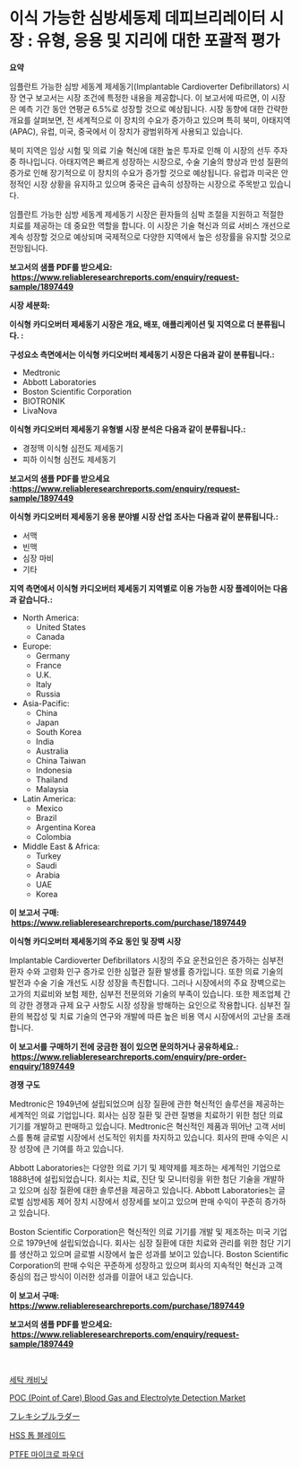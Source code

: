 <p><h1>이식 가능한 심방세동제 데피브리레이터 시장 : 유형, 응용 및 지리에 대한 포괄적 평가</h1></p><p><strong>요약</strong></p>
<p><p>임플란트 가능한 심방 세동계 제세동기(Implantable Cardioverter Defibrillators) 시장 연구 보고서는 시장 조건에 특정한 내용을 제공합니다. 이 보고서에 따르면, 이 시장은 예측 기간 동안 연평균 6.5%로 성장할 것으로 예상됩니다. 시장 동향에 대한 간략한 개요를 살펴보면, 전 세계적으로 이 장치의 수요가 증가하고 있으며 특히 북미, 아태지역(APAC), 유럽, 미국, 중국에서 이 장치가 광범위하게 사용되고 있습니다.</p><p>북미 지역은 임상 시험 및 의료 기술 혁신에 대한 높은 투자로 인해 이 시장의 선두 주자 중 하나입니다. 아태지역은 빠르게 성장하는 시장으로, 수술 기술의 향상과 만성 질환의 증가로 인해 장기적으로 이 장치의 수요가 증가할 것으로 예상됩니다. 유럽과 미국은 안정적인 시장 상황을 유지하고 있으며 중국은 급속히 성장하는 시장으로 주목받고 있습니다.</p><p>임플란트 가능한 심방 세동계 제세동기 시장은 환자들의 심박 조절을 지원하고 적절한 치료를 제공하는 데 중요한 역할을 합니다. 이 시장은 기술 혁신과 의료 서비스 개선으로 계속 성장할 것으로 예상되며 국제적으로 다양한 지역에서 높은 성장률을 유지할 것으로 전망됩니다.</p></p>
<p><strong>보고서의 샘플 PDF를 받으세요: &nbsp;<a href="https://www.reliableresearchreports.com/enquiry/request-sample/1897449">https://www.reliableresearchreports.com/enquiry/request-sample/1897449</a></strong></p>
<p><strong>시장 세분화:</strong></p>
<p><strong> 이식형 카디오버터 제세동기 시장은 개요, 배포, 애플리케이션 및 지역으로 더 분류됩니다. :</strong></p>
<p><strong>구성요소 측면에서는 이식형 카디오버터 제세동기 시장은 다음과 같이 분류됩니다.:</strong></p>
<p><ul><li>Medtronic</li><li>Abbott Laboratories</li><li>Boston Scientific Corporation</li><li>BIOTRONIK</li><li>LivaNova</li></ul></p>
<p><strong> 이식형 카디오버터 제세동기 유형별 시장 분석은 다음과 같이 분류됩니다.:</strong></p>
<p><ul><li>경정맥 이식형 심전도 제세동기</li><li>피하 이식형 심전도 제세동기</li></ul></p>
<p><strong>보고서의 샘플 PDF를 받으세요 :<a href="https://www.reliableresearchreports.com/enquiry/request-sample/1897449">https://www.reliableresearchreports.com/enquiry/request-sample/1897449</a></strong></p>
<p><strong> 이식형 카디오버터 제세동기 응용 분야별 시장 산업 조사는 다음과 같이 분류됩니다.:</strong></p>
<p><ul><li>서맥</li><li>빈맥</li><li>심장 마비</li><li>기타</li></ul></p>
<p><strong>지역 측면에서 이식형 카디오버터 제세동기 지역별로 이용 가능한 시장 플레이어는 다음과 같습니다.:</strong></p>
<p><ul>
    <li>
        North America:
        <ul>
            <li>United States</li>
            <li>Canada</li>
        </ul>
    </li>
    <li>
        Europe:
        <ul>
            <li>Germany</li>
            <li>France</li>
            <li>U.K.</li>
            <li>Italy</li>
            <li>Russia</li>
        </ul>
    </li>
    <li>
        Asia-Pacific:
        <ul>
            <li>China</li>
            <li>Japan</li>
            <li>South Korea</li>
            <li>India</li>
            <li>Australia</li>
            <li>China Taiwan</li>
            <li>Indonesia</li>
            <li>Thailand</li>
            <li>Malaysia</li>
        </ul>
    </li>
    <li>
        Latin America:
        <ul>
            <li>Mexico</li>
            <li>Brazil</li>
            <li>Argentina Korea</li>
            <li>Colombia</li>
        </ul>
    </li>
    <li>
        Middle East & Africa:
        <ul>
            <li>Turkey</li>
            <li>Saudi</li>
            <li>Arabia</li>
            <li>UAE</li>
            <li>Korea</li>
        </ul>
    </li>
    </ul></p>
<p><strong>이 보고서 구매: &nbsp;<a href="https://www.reliableresearchreports.com/purchase/1897449">https://www.reliableresearchreports.com/purchase/1897449</a></strong></p>
<p><strong>이식형 카디오버터 제세동기의 주요 동인 및 장벽 시장</strong></p>
<p><p>Implantable Cardioverter Defibrillators 시장의 주요 운전요인은 증가하는 심부전 환자 수와 고령화 인구 증가로 인한 심혈관 질환 발생률 증가입니다. 또한 의료 기술의 발전과 수술 기술 개선도 시장 성장을 촉진합니다. 그러나 시장에서의 주요 장벽으로는 고가의 치료비와 보험 제한, 심부전 전문의와 기술의 부족이 있습니다. 또한 제조업체 간의 강한 경쟁과 규제 요구 사항도 시장 성장을 방해하는 요인으로 작용합니다. 심부전 질환의 복잡성 및 치료 기술의 연구와 개발에 따른 높은 비용 역시 시장에서의 고난을 초래합니다.</p></p>
<p><strong>이 보고서를 구매하기 전에 궁금한 점이 있으면 문의하거나 공유하세요.: &nbsp;<a href="https://www.reliableresearchreports.com/enquiry/pre-order-enquiry/1897449">https://www.reliableresearchreports.com/enquiry/pre-order-enquiry/1897449</a></strong></p>
<p><strong>경쟁 구도</strong></p>
<p><p>Medtronic은 1949년에 설립되었으며 심장 질환에 관한 혁신적인 솔루션을 제공하는 세계적인 의료 기업입니다. 회사는 심장 질환 및 관련 질병을 치료하기 위한 첨단 의료 기기를 개발하고 판매하고 있습니다. Medtronic은 혁신적인 제품과 뛰어난 고객 서비스를 통해 글로벌 시장에서 선도적인 위치를 차지하고 있습니다. 회사의 판매 수익은 시장 성장에 큰 기여를 하고 있습니다.</p><p>Abbott Laboratories는 다양한 의료 기기 및 제약제를 제조하는 세계적인 기업으로 1888년에 설립되었습니다. 회사는 치료, 진단 및 모니터링을 위한 첨단 기술을 개발하고 있으며 심장 질환에 대한 솔루션을 제공하고 있습니다. Abbott Laboratories는 글로벌 심방세동 제어 장치 시장에서 성장세를 보이고 있으며 판매 수익이 꾸준히 증가하고 있습니다.</p><p>Boston Scientific Corporation은 혁신적인 의료 기기를 개발 및 제조하는 미국 기업으로 1979년에 설립되었습니다. 회사는 심장 질환에 대한 치료와 관리를 위한 첨단 기기를 생산하고 있으며 글로벌 시장에서 높은 성과를 보이고 있습니다. Boston Scientific Corporation의 판매 수익은 꾸준하게 성장하고 있으며 회사의 지속적인 혁신과 고객 중심의 접근 방식이 이러한 성과를 이끌어 내고 있습니다.</p></p>
<p><strong>이 보고서 구매: &nbsp; <a href="https://www.reliableresearchreports.com/purchase/1897449">https://www.reliableresearchreports.com/purchase/1897449</a></strong></p>
<p><strong>보고서의 샘플 PDF를 받으세요: &nbsp;<a href="https://www.reliableresearchreports.com/enquiry/request-sample/1897449">https://www.reliableresearchreports.com/enquiry/request-sample/1897449</a></strong><strong></strong></p>
<p>&nbsp;</p>
<p><p><a href="https://medium.com/@darianswift1922_33282/%EC%84%B8%ED%83%81%EC%8B%A4-%EC%BA%90%EB%B9%84%EB%8B%9B-%EC%8B%9C%EC%9E%A5-%ED%86%B5%EC%B0%B0-%EC%8B%9C%EC%9E%A5-%EB%8F%99%ED%96%A5-%EC%84%B1%EC%9E%A5-2024%EB%85%84%EB%B6%80%ED%84%B0-2031%EB%85%84%EA%B9%8C%EC%A7%80-%EC%98%88%EC%B8%A1%EB%90%9C-%EA%B2%83-4cfcbc9fa0fc">세탁 캐비닛</a></p><p><a href="https://issuu.com/reportprime-2/docs/poc-point-of-care-blood-gas-and-electrolyte-detect">POC (Point of Care) Blood Gas and Electrolyte Detection Market</a></p><p><a href="https://medium.com/@solomonbode85/%E6%9F%94%E8%BB%9F%E3%81%AA%E3%81%AF%E3%81%97%E3%81%94%E5%B8%82%E5%A0%B4%E3%81%AE%E3%83%88%E3%83%AC%E3%83%B3%E3%83%89%E3%81%A8%E5%B8%82%E5%A0%B4%E5%88%86%E6%9E%90%E3%81%AF-2024%E5%B9%B4%E3%81%8B%E3%82%892031%E5%B9%B4%E3%81%BE%E3%81%A7%E3%81%AE%E4%BA%88%E6%B8%AC%E3%81%A7%E3%81%99-ed7eaa0b7df2">フレキシブルラダー</a></p><p><a href="https://medium.com/@moulafa/hss-%ED%86%B1%EB%82%A0-%EC%8B%9C%EC%9E%A5%EC%9D%80-%EC%8B%9C%EC%9E%A5-%EC%A0%90%EC%9C%A0%EC%9C%A8-%EC%8B%9C%EC%9E%A5-%EB%8F%99%ED%96%A5-%EB%B0%8F-%EC%8B%9C%EC%9E%A5-%EC%84%B1%EC%9E%A5%EC%97%90-%EB%8C%80%ED%95%9C-%EC%A0%95%EB%B3%B4%EB%A5%BC-%EC%A0%9C%EA%B3%B5%ED%95%A9%EB%8B%88%EB%8B%A4-aa4f54794d4a">HSS 톱 블레이드</a></p><p><a href="https://github.com/vseigx30c9a1j/Market-Research-Report-List-1/blob/main/9450354193185.md">PTFE 마이크로 파우더</a></p></p>